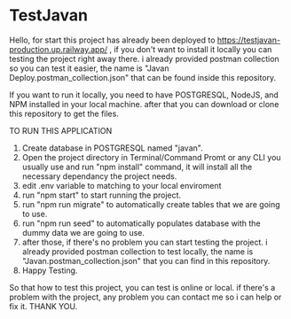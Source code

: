 # TestJavan
Hello, for start this project has already been deployed to https://testjavan-production.up.railway.app/ , if you don't want to install it locally you can testing 
the project right away there. i already provided postman collection so you can test it easier, the name is "Javan Deploy.postman_collection.json" that can be 
found inside this repository.

If you want to run it locally, you need to have POSTGRESQL, NodeJS, and NPM installed in your local machine. after that you can download or clone 
this repository to get the files. 

TO RUN THIS APPLICATION

1. Create database in POSTGRESQL named "javan".
2. Open the project directory in Terminal/Command Promt or any CLI you usually use and run "npm install" command, it will install all the necessary dependancy the project needs.
3. edit .env variable to matching to your local enviroment
4. run "npm start" to start running the project.
5. run "npm run migrate" to automatically create tables that we are going to use.
6. run "npm run seed" to automatically populates database with the dummy data we are going to use.
7. after those, if there's no problem you can start testing the project. i already provided postman collection to test locally, the name is "Javan.postman_collection.json" that you can find in this repository.
8. Happy Testing.

So that how to test this project, you can test is online or local. if there's a problem with the project, any problem you can contact me so i can help or fix it. THANK YOU.
